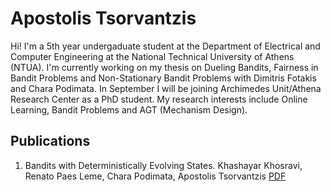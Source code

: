 # Apostolis Tsorvantzis
Hi! I'm a 5th year undergaduate student at the Department of Electrical and Computer Engineering at the National Technical University of Athens (NTUA). I'm currently working on my thesis on Dueling Bandits, Fairness in Bandit Problems and Non-Stationary Bandit Problems with Dimitris Fotakis and Chara Podimata. In September I will be joining Archimedes Unit/Athena Research Center as a PhD student.
My research interests include Online Learning, Bandit Problems and AGT (Mechanism Design). 



## Publications
1. Bandits with Deterministically Evolving States.
   Khashayar Khosravi, Renato Paes Leme, Chara Podimata, Apostolis Tsorvantzis
   [PDF](https://arxiv.org/pdf/2307.11655.pdf)
